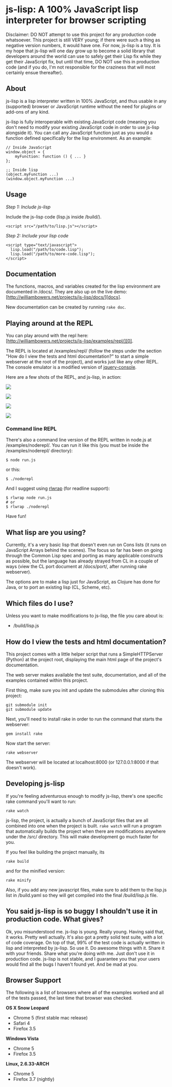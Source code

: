 # js-lisp: A 100% JavaScript lisp interpreter for browser scripting

Disclaimer: DO NOT attempt to use this project for any production code whatsoever. This project is still VERY young; if there were such a thing as negative version numbers, it would have one. For now, js-lisp is a toy. It is my hope that js-lisp will one day grow up to become a solid library that developers around the world can use to safely get their Lisp fix while they get their JavaScript fix, but until that time, DO NOT use this in production code (and if you do, I'm not responsible for the craziness that will most certainly ensue thereafter).

## About

js-lisp is a lisp interpreter written in 100% JavaScript, and thus usable in any (supported) browser or JavaScript runtime without the need for plugins or add-ons of any kind.

js-lisp is fully interoperable with existing JavaScript code (meaning you don't need to modify your existing JavaScript code in order to use js-lisp alongside it). You can call any JavaScript function just as you would a function defined specifically for the lisp environment. As an example:

	// Inside JavaScript
	window.object = {
		myFunction: function () { ... }
	};
	
	;; Inside lisp
	(object.myFunction ...)
	(window.object.myFunction ...)

## Usage

*Step 1: Include js-lisp*

Include the js-lisp code (lisp.js inside /build/).

    <script src="/path/to/lisp.js"></script>

*Step 2: Include your lisp code*

	<script type="text/javascript">
	  lisp.load("/path/to/code.lisp");
	  lisp.load("/path/to/more-code.lisp");
	</script>

## Documentation

The functions, macros, and variables created for the lisp environment are documented in /docs/. They are also up on the live demo: [http://williambowers.net/projects/js-lisp/docs/][docs].

New documentation can be created by running `rake doc`.

[docs]: http://williambowers.net/projects/js-lisp/docs/

## Playing around at the REPL

You can play around with the repl here: [http://williambowers.net/projects/js-lisp/examples/repl/][0].

The REPL is located at /examples/repl/ (follow the steps under the section "How do I view the tests and html documentation?" to start a simple webserver at the root of the project), and works just like any other REPL. The console emulator is a modified version of [jquery-console][1].

Here are a few shots of the REPL, and js-lisp, in action:

![](http://github.com/willurd/js-lisp/raw/master/docs/readme/repl1.png)

![](http://github.com/willurd/js-lisp/raw/master/docs/readme/repl2.png)

![](http://github.com/willurd/js-lisp/raw/master/docs/readme/repl3.png)

![](http://github.com/willurd/js-lisp/raw/master/docs/readme/repl4.png)

### Command line REPL

There's also a command line version of the REPL written in node.js at /examples/noderepl/. You can run it like this (you must be inside the /examples/noderepl/ directory):

	$ node run.js

or this:

	$ ./noderepl

And I suggest using [rlwrap][rlwrap] (for readline support):

	$ rlwrap node run.js
	# or
	$ rlwrap ./noderepl

Have fun!

[0]: http://williambowers.net/projects/js-lisp/examples/repl/
[1]: http://github.com/chrisdone/jquery-console
[rlwrap]: http://utopia.knoware.nl/~hlub/uck/rlwrap/

## What lisp are you using?

Currently, it's a very basic lisp that doesn't even run on Cons lists (it runs on JavaScript Arrays behind the scenes). The focus so far has been on going through the Common Lisp spec and porting as many applicable constructs as possible, but the language has already strayed from CL in a couple of ways (view the CL port document at /docs/port/, after running rake webserver).

The options are to make a lisp just for JavaScript, as Clojure has done for Java, or to port an existing lisp (CL, Scheme, etc).

## Which files do I use?

Unless you want to make modifications to js-lisp, the file you care about is:

* /build/lisp.js

## How do I view the tests and html documentation?

This project comes with a little helper script that runs a SimpleHTTPServer (Python) at the project root, displaying the main html page of the project's documentation.

The web server makes available the test suite, documentation, and all of the examples contained within this project.

First thing, make sure you init and update the submodules after cloning this project:

    git submodule init
	git submodule update

Next, you'll need to install rake in order to run the command that starts the webserver:

    gem install rake

Now start the server:

    rake webserver

The webserver will be located at localhost:8000 (or 127.0.0.1:8000 if that doesn't work).

## Developing js-lisp

If you're feeling adventurous enough to modify js-lisp, there's one specific rake command you'll want to run:

    rake watch

js-lisp, the project, is actually a bunch of JavaScript files that are all combined into one when the project is built. `rake watch` will run a program that automatically builds the project when there are modifications anywhere under the /src/ directory. This will make development go much faster for you.

If you feel like building the project manually, its

    rake build

and for the minified version:

    rake minify

Also, if you add any new javascript files, make sure to add them to the lisp.js list in /build.yaml so they will get compiled into the final /build/lisp.js file.

## You said js-lisp is so buggy I shouldn't use it in production code. What gives?

Ok, you misunderstood me. js-lisp is young. Really young. Having said that, it works. Pretty well actually. It's also got a pretty solid test suite, with a lot of code coverage. On top of that, 99% of the test code is actually written in lisp and interpreted by js-lisp. So use it. Do awesome things with it. Share it with your friends. Share what you're doing with me. Just don't use it in production code. js-lisp is not stable, and I guarantee you that your users would find all the bugs I haven't found yet. And be mad at you.

## Browser Support

The following is a list of browsers where all of the examples worked and all of the tests passed, the last time that browser was checked.

**OS X Snow Leopard**

* Chrome 5 (first stable mac release)
* Safari 4
* Firefox 3.5

**Windows Vista**

* Chrome 5
* Firefox 3.5

**Linux, 2.6.33-ARCH**

* Chrome 5
* Firefox 3.7 (nightly)
